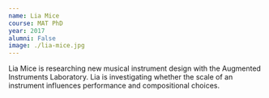 ```yaml
---
name: Lia Mice
course: MAT PhD
year: 2017
alumni: False
image: ./lia-mice.jpg
---
```

Lia Mice is researching new musical instrument design with the Augmented Instruments Laboratory. Lia is investigating whether the scale of an instrument influences performance and compositional choices.